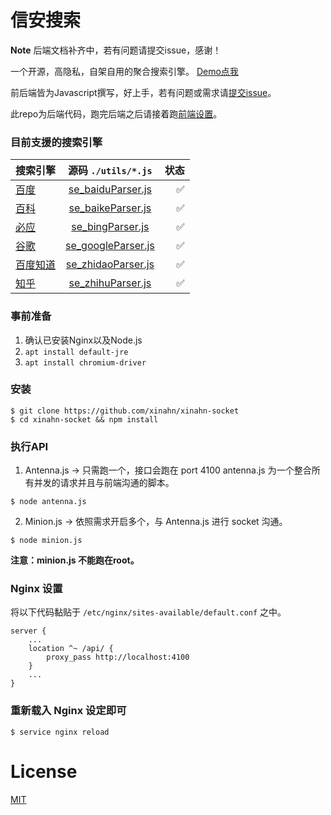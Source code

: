 
# 信安搜索

**Note** 后端文档补齐中，若有问题请提交issue，感谢！

一个开源，高隐私，自架自用的聚合搜索引擎。 [Demo点我](https://xinahn.com)

前后端皆为Javascript撰写，好上手，若有问题或需求请[提交issue](https://github.com/xinahn/xinahn-socket/issues)。

此repo为后端代码，跑完后端之后请接着跑[前端设置](https://github.com/xinahn/xinahn-client)。

### 目前支援的搜索引擎

| 搜索引擎        | 源码 ```./utils/*.js```           | 状态  |
| ------------- |:-------------:| -----:|
| [百度](https://baidu.com) | [se_baiduParser.js](https://github.com/xinahn/xinahn-socket/blob/master/utils/se_baiduParser.js) | ✅ |
| [百科](https://baike.com) | [se_baikeParser.js](https://github.com/xinahn/xinahn-socket/blob/master/utils/se_baikeParser.js) |  ✅ |
| [必应](https://cn.bing.com) | [se_bingParser.js](https://github.com/xinahn/xinahn-socket/blob/master/utils/se_bingParser.js) | ✅ |
| [谷歌](https://www.google.com.hk) | [se_googleParser.js](https://github.com/xinahn/xinahn-socket/blob/master/utils/se_googleParser.js) | ✅ |
| [百度知道](https://zhidao.baidu.com) | [se_zhidaoParser.js](https://github.com/xinahn/xinahn-socket/blob/master/utils/se_zhidaoParser.js) | ✅ |
| [知乎](https://zhihu.com) | [se_zhihuParser.js](https://github.com/xinahn/xinahn-socket/blob/master/utils/se_zhihuParser.js) | ✅ |

### 事前准备
1. 确认已安装Nginx以及Node.js
2. ```apt install default-jre```
3. ```apt install chromium-driver```

### 安装
```console
$ git clone https://github.com/xinahn/xinahn-socket
$ cd xinahn-socket && npm install
```

### 执行API
1. Antenna.js -> 只需跑一个，接口会跑在 port 4100
antenna.js 为一个整合所有并发的请求并且与前端沟通的脚本。
```console
$ node antenna.js
```

2. Minion.js -> 依照需求开启多个，与 Antenna.js 进行 socket 沟通。
```console
$ node minion.js
```
**注意：minion.js 不能跑在root。**

### Nginx 设置
将以下代码黏贴于 ```/etc/nginx/sites-available/default.conf``` 之中。
```
server {
	...
	location ^~ /api/ {
		proxy_pass http://localhost:4100
 	}
	...
}
```

### 重新载入 Nginx 设定即可
```console
$ service nginx reload
```

# License
[MIT](https://github.com/xinahn/xinahn-client/blob/master/LICENSE)